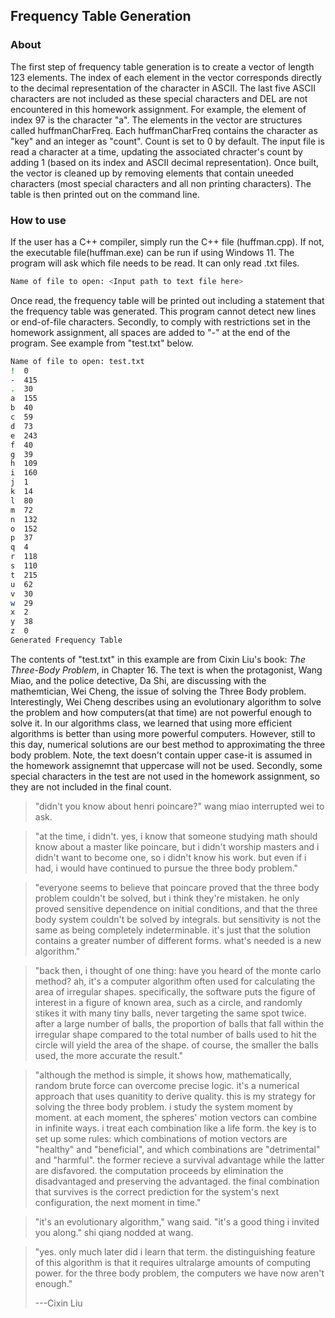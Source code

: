## Frequency Table Generation

### About

The first step of frequency table generation is to create a vector of length 123 elements.  The index of each element in the vector corresponds directly to the decimal representation of the character in ASCII.  The last five ASCII characters are not included as these special characters and DEL are not encountered in this homework assignment. For example, the element of index 97 is the character "a". The elements in the vector are structures called huffmanCharFreq. Each huffmanCharFreq contains the character as "key" and an integer as "count".  Count is set to 0 by default. The input file is read a character at a time, updating the associated chracter's count by adding 1 (based on its index and ASCII decimal representation).  Once built, the vector is cleaned up by removing elements that contain uneeded characters (most special characters and all non printing characters).  The table is then printed out on the command line.

### How to use

If the user has a C++ compiler, simply run the C++ file (huffman.cpp).  If not, the executable file(huffman.exe) can be run if using Windows 11.  The program will ask which file needs to be read.  It can only read .txt files.  

```bash
Name of file to open: <Input path to text file here>
```
Once read, the frequency table will be printed out including a statement that the frequency table was generated. This program cannot detect new lines or end-of-file characters.  Secondly, to comply with restrictions set in the homework assignment, all spaces are added to "-" at the end of the program.  See example from "test.txt" below.

```bash
Name of file to open: test.txt
!  0
-  415
.  30
a  155
b  40
c  59
d  73
e  243
f  40
g  39
h  109
i  160
j  1
k  14
l  80
m  72
n  132
o  152
p  37
q  4
r  118
s  110
t  215
u  62
v  30
w  29
x  2
y  38
z  0
Generated Frequency Table
```
The contents of "test.txt" in this example are from Cixin Liu's book: *The Three-Body Problem*, in Chapter 16.  The text is when the protagonist, Wang Miao, and the police detective, Da Shi, are discussing with the mathemtician, Wei Cheng, the issue of solving the Three Body problem.  Interestingly, Wei Cheng describes using an evolutionary algorithm to solve the problem and how computers(at that time) are not powerful enough to solve it.  In our algorithms class, we learned that using more efficient algorithms is better than using more powerful computers.  However, still to this day, numerical solutions are our best method to approximating the three body problem. Note, the text doesn't contain upper case-it is assumed in the homework assignemnt that uppercase will not be used. Secondly, some special characters in the test are not used in the homework assignment, so they are not included in the final count. 

> "didn't you know about henri poincare?" wang miao interrupted wei to ask.

> "at the time, i didn't.  yes, i know that someone studying math should know
about a master like poincare, but i didn't worship masters and i didn't
want to become one, so i didn't know his work.  but even if i had, i would
have continued to pursue the three body problem."

> "everyone seems to believe that poincare proved that the three body
problem couldn't be solved, but i think they're mistaken.  he only proved
sensitive dependence on initial conditions, and that the three body system
couldn't be solved by integrals.  but sensitivity is not the same as being
completely indeterminable.  it's just that the solution contains a greater
number of different forms.  what's needed is a new algorithm."

> "back then, i thought of one thing: have you heard of the monte carlo
method?  ah, it's a computer algorithm often used for calculating the area
of irregular shapes.  specifically, the software puts the figure of interest in
a figure of known area, such as a circle, and randomly stikes it with
many tiny balls, never targeting the same spot twice.  after a large number
of balls, the proportion of balls that fall within the irregular shape 
compared to the total number of balls used to hit the circle will yield the area
of the shape.  of course, the smaller the balls used, the more accurate the 
result."

> "although the method is simple, it shows how, mathematically, random
brute force can overcome precise logic.  it's a numerical approach that uses
quanitity to derive quality.  this is my strategy for solving the three body
problem.  i study the system moment by moment.  at each moment, the
spheres' motion vectors can combine in infinite ways.  i treat each combination
like a life form.  the key is to set up some rules: which combinations of
motion vectors are "healthy" and "beneficial", and which combinations
are "detrimental" and "harmful".  the former recieve a survival advantage 
while the latter are disfavored.  the computation proceeds by elimination 
the disadvantaged and preserving the advantaged.  the final combination 
that survives is the correct prediction for the system's next configuration, 
the next moment in time." 

> "it's an evolutionary algorithm," wang said.
"it's a good thing i invited you along." shi qiang nodded at wang.

> "yes. only much later did i learn that term.  the distinguishing feature of
this algorithm is that it requires ultralarge amounts of computing power. 
for the three body problem, the computers we have now aren't enough."
>
>---Cixin Liu
